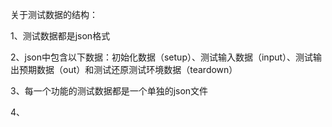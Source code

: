 关于测试数据的结构：

1、测试数据都是json格式

2、json中包含以下数据：初始化数据（setup）、测试输入数据（input）、测试输出预期数据（out）和测试还原测试环境数据（teardown）

3、每一个功能的测试数据都是一个单独的json文件

4、